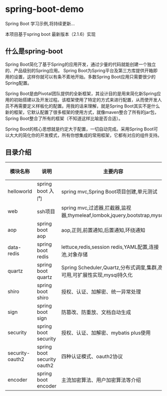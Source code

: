 # spring-boot-demo

Spring Boot 学习示例,将持续更新...

本项目基于spring boot 最新版本（2.1.6）实现

## 什么是spring-boot

Spring Boot简化了基于Spring的应用开发，通过少量的代码就能创建一个独立的、产品级别的Spring应用。 Spring Boot为Spring平台及第三方库提供开箱即用的设置，这样你就可以有条不紊地开始。多数Spring Boot应用只需要很少的Spring配置。

Spring Boot是由Pivotal团队提供的全新框架，其设计目的是用来简化新Spring应用的初始搭建以及开发过程。该框架使用了特定的方式来进行配置，从而使开发人员不再需要定义样板化的配置。用我的话来理解，就是Spring Boot其实不是什么新的框架，它默认配置了很多框架的使用方式，就像maven整合了所有的jar包，Spring Boot整合了所有的框架（不知道这样比喻是否合适）。

Spring Boot的核心思想就是约定大于配置，一切自动完成。采用Spring Boot可以大大的简化你的开发模式，所有你想集成的常用框架，它都有对应的组件支持。

## 目录介绍

模块名称|说明|主要内容|详细
---|---|---|---|
helloworld|spring boot 入门|spring mvc,Spring Boot项目创建,单元测试|[详细](https://github.com/smltq/spring-boot-demo/blob/master/helloworld/HELP.md)|
web|ssh项目|spring mvc,过滤器,拦截器,监视器,thymeleaf,lombok,jquery,bootstrap,mysql|[详细](https://github.com/smltq/spring-boot-demo/blob/master/web/HELP.md)|
aop|spring boot aop|aop,正则,前置通知,后置通知,环绕通知|[详细](https://github.com/smltq/spring-boot-demo/blob/master/aop/HELP.md)|
data-redis|spring boot redis|lettuce,redis,session redis,YAML配置,连接池,对象存储|[详细](https://github.com/smltq/spring-boot-demo/blob/master/data-redis/HELP.md)|
quartz|spring boot quartz|Spring Scheduler,Quartz,分布式调度,集群,高可用,可扩展性实现,mysql持久化|[详细](https://github.com/smltq/spring-boot-demo/blob/master/quartz/HELP.md)|
shiro|spring boot shiro|授权、认证、加解密、统一异常处理|[详细](https://github.com/smltq/spring-boot-demo/blob/master/shiro/HELP.md)|
sign|spring boot sign|防篡改、防重放、文档自动生成|[详细](https://github.com/smltq/spring-boot-demo/blob/master/sign/HELP.md)|
security|spring boot security|授权、认证、加解密、mybatis plus使用|[详细](https://github.com/smltq/spring-boot-demo/blob/master/security/HELP.md)|
security-oauth2|spring boot security oauth2|四种认证模式、oauth2协议|...|
encoder|spring boot encoder|主流加密算法、用户加密算法等介绍|[详细](https://github.com/smltq/spring-boot-demo/blob/master/encoder/HELP.md)|
